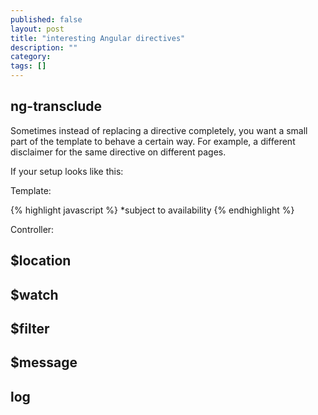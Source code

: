 ```yaml
---
published: false
layout: post
title: "interesting Angular directives"
description: ""
category: 
tags: []
---
```


## ng-transclude

Sometimes instead of replacing a directive completely, you want a small part of the template to behave a certain way. For example, a different disclaimer for the same directive on different pages.

If your setup looks like this:

Template:

{% highlight javascript %}
<custom-directive ng-repeat="ticket in tickets">
  *subject to availability
</custom-directive>
{% endhighlight %}

Controller:

## $location

## $watch

## $filter

## $message

## log

